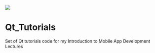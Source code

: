 [<img src= "https://img.shields.io/badge/Qt-41CD52.svg?style=for-the-badge&logo=Qt&logoColor=white">](<LINK>)

# Qt_Tutorials
Set of Qt tutorials code for my Introduction to Mobile App Development Lectures

